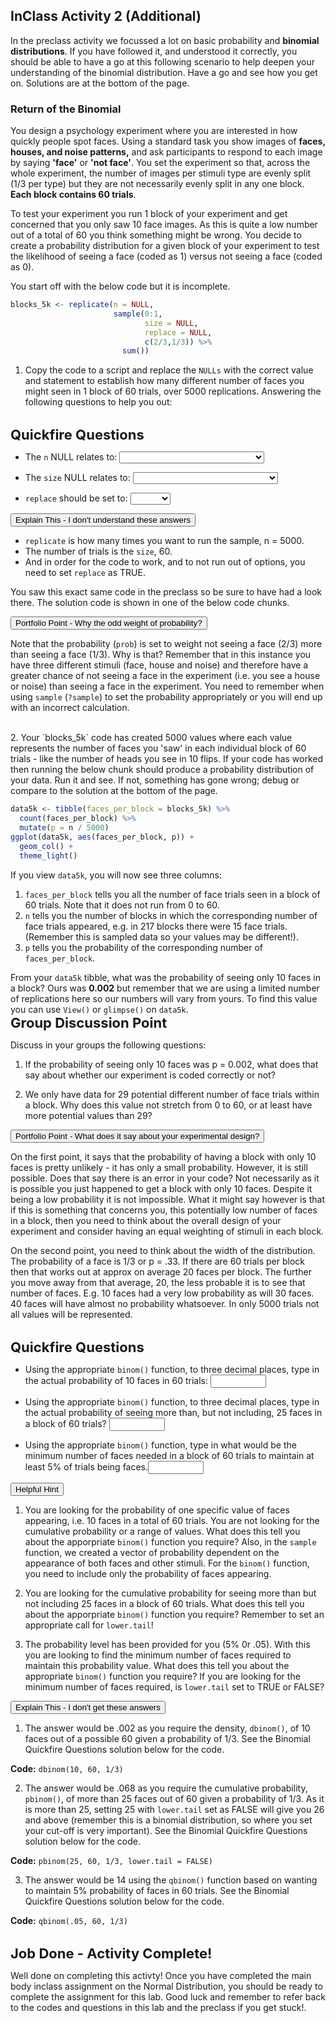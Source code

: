 
## InClass Activity 2 (Additional)

In the preclass activity we focussed a lot on basic probability and **binomial distributions**. If you have followed it, and understood it correctly, you should be able to have a go at this following scenario to help deepen your understanding of the binomial distribution. Have a go and see how you get on. Solutions are at the bottom of the page. 

### Return of the Binomial

You design a psychology experiment where you are interested in how quickly people spot faces. Using a standard task you show images of **faces, houses, and noise patterns,** and ask participants to respond to each image by saying **'face'** or **'not face'**. You set the experiment so that, across the whole experiment, the number of images per stimuli type are evenly split (1/3 per type) but they are not necessarily evenly split in any one block. **Each block contains 60 trials**.  

To test your experiment you run 1 block of your experiment and get concerned that you only saw 10 face images. As this is quite a low number out of a total of 60 you think something might be wrong. You decide to create a probability distribution for a given block of your experiment to test the likelihood of seeing a face (coded as 1) versus not seeing a face (coded as 0).

You start off with the below code but it is incomplete. 


```r
blocks_5k <- replicate(n = NULL, 
                       sample(0:1, 
                              size = NULL, 
                              replace = NULL, 
                              c(2/3,1/3)) %>% 
                         sum())
```

1. Copy the code to a script and replace the `NULLs` with the correct value and statement to establish how many different number of faces you might seen in 1 block of 60 trials, over 5000 replications. Answering the following questions to help you out:
<br>
<span style="font-size: 22px; font-weight: bold; color: var(--green);">Quickfire Questions</span>

* The `n` NULL relates to: <select class='solveme' data-answer='["Number of replications"]'> <option></option> <option>Number of replications</option> <option>Number of blocks in the experiment</option> <option>Number of trials in the experiment</option> <option>Number of faces in the experiment</option></select>

* The `size` NULL relates to: <select class='solveme' data-answer='["Number of trials in a block"]'> <option></option> <option>Number of faces in a block</option> <option>Number of houses in a block</option> <option>Number of trials in a block</option> <option>Number of noise patterns in a block</option></select>

* `replace` should be set to: <select class='solveme' data-answer='["TRUE"]'> <option></option> <option>TRUE</option> <option>FALSE</option></select>


<div class='solution'><button>Explain This - I don't understand these answers</button>

<div class="info">
<ul>
<li><code>replicate</code> is how many times you want to run the sample, n = 5000.</li>
<li>The number of trials is the <code>size</code>, 60.</li>
<li>And in order for the code to work, and to not run out of options, you need to set <code>replace</code> as TRUE.</li>
</ul>
<p>You saw this exact same code in the preclass so be sure to have had a look there. The solution code is shown in one of the below code chunks.</p>
</div>

</div>



<div class='solution'><button>Portfolio Point - Why the odd weight of probability?</button>

<div class="info">
<p>Note that the probability (<code>prob</code>) is set to weight not seeing a face (2/3) more than seeing a face (1/3). Why is that? Remember that in this instance you have three different stimuli (face, house and noise) and therefore have a greater chance of not seeing a face in the experiment (i.e. you see a house or noise) than seeing a face in the experiment. You need to remember when using <code>sample</code> (<code>?sample</code>) to set the probability appropriately or you will end up with an incorrect calculation.</p>
</div>

</div>

<br>
2. Your `blocks_5k` code has created 5000 values where each value represents the number of faces you 'saw' in each individual block of 60 trials - like the number of heads you see in 10 flips. If your code has worked then running the below chunk should produce a probability distribution of your data. Run it and see. If not, something has gone wrong; debug or compare to the solution at the bottom of the page.  


```r
data5k <- tibble(faces_per_block = blocks_5k) %>% 
  count(faces_per_block) %>%
  mutate(p = n / 5000)
ggplot(data5k, aes(faces_per_block, p)) + 
  geom_col() + 
  theme_light()
```

If you view `data5k`, you will now see three columns: 


1. `faces_per_block` tells you all the number of face trials seen in a block of 60 trials. Note that it does not run from 0 to 60. 
2. `n` tells you the number of blocks in which the corresponding number of face trials appeared, e.g. in 217 blocks there were 15 face trials. (Remember this is sampled data so your values may be different!). 
3. `p` tells you the probability of the corresponding number of `faces_per_block`.

From your `data5k` tibble, what was the probability of seeing only 10 faces in a block? Ours was **0.002** but remember that we are using a limited number of replications here so our numbers will vary from yours. To find this value you can use `View()` or `glimpse()` on `data5k`.
<br>
<span style="font-size: 22px; font-weight: bold; color: var(--pink);">Group Discussion Point</span>

Discuss in your groups the following questions:

1. If the probability of seeing only 10 faces was p = 0.002, what does that say about whether our experiment is coded correctly or not?

2. We only have data for 29 potential different number of face trials within a block. Why does this value not stretch from 0 to 60, or at least have more potential values than 29?


<div class='solution'><button>Portfolio Point - What does it say about your experimental design?</button>

<div class="info">
<p>On the first point, it says that the probability of having a block with only 10 faces is pretty unlikely - it has only a small probability. However, it is still possible. Does that say there is an error in your code? Not necessarily as it is possible you just happened to get a block with only 10 faces. Despite it being a low probability it is not impossible. What it might say however is that if this is something that concerns you, this potentially low number of faces in a block, then you need to think about the overall design of your experiment and consider having an equal weighting of stimuli in each block.</p>
<p>On the second point, you need to think about the width of the distribution. The probability of a face is 1/3 or p = .33. If there are 60 trials per block then that works out at approx on average 20 faces per block. The further you move away from that average, 20, the less probable it is to see that number of faces. E.g. 10 faces had a very low probability as will 30 faces. 40 faces will have almost no probability whatsoever. In only 5000 trials not all values will be represented.</p>
</div>

</div>
  
<br> 
<span style="font-size: 22px; font-weight: bold; color: var(--green);">Quickfire Questions</span>

* Using the appropriate `binom()` function, to three decimal places, type in the actual probability of 10 faces in 60 trials: <input class='solveme nospaces' size='8' data-answer='["0.002",".002"]'/>

* Using the appropriate `binom()` function, to three decimal places, type in the actual probability of seeing more than, but not including, 25 faces in a block of 60 trials? <input class='solveme nospaces' size='8' data-answer='["0.068",".068"]'/> 

* Using the appropriate `binom()` function, type in what would be the minimum number of faces needed in a block of 60 trials to maintain at least 5% of trials being faces.<input class='solveme nospaces' size='8' data-answer='["14"]'/>


<div class='solution'><button>Helpful Hint</button>

<div class="info">
<ol style="list-style-type: decimal">
<li><p>You are looking for the probability of one specific value of faces appearing, i.e. 10 faces in a total of 60 trials. You are not looking for the cumulative probability or a range of values. What does this tell you about the apporpriate <code>binom()</code> function you require? Also, in the <code>sample</code> function, we created a vector of probability dependent on the appearance of both faces and other stimuli. For the <code>binom()</code> function, you need to include only the probability of faces appearing.</p></li>
<li><p>You are looking for the cumulative probability for seeing more than but not including 25 faces in a block of 60 trials. What does this tell you about the apporpriate <code>binom()</code> function you require? Remember to set an appropriate call for <code>lower.tail</code>!</p></li>
<li><p>The probability level has been provided for you (5% 0r .05). With this you are looking to find the minimum number of faces required to maintain this probability value. What does this tell you about the appropriate <code>binom()</code> function you require? If you are looking for the minimum number of faces required, is <code>lower.tail</code> set to TRUE or FALSE?</p></li>
</ol>
</div>

</div>
 


<div class='solution'><button>Explain This - I don't get these answers</button>

<div class="info">
<ol style="list-style-type: decimal">
<li>The answer would be .002 as you require the density, <code>dbinom()</code>, of 10 faces out of a possible 60 given a probability of 1/3. See the Binomial Quickfire Questions solution below for the code.</li>
</ol>
<p><strong>Code:</strong> <code>dbinom(10, 60, 1/3)</code></p>
<ol start="2" style="list-style-type: decimal">
<li>The answer would be .068 as you require the cumulative probability, <code>pbinom()</code>, of more than 25 faces out of 60 given a probability of 1/3. As it is more than 25, setting 25 with <code>lower.tail</code> set as FALSE will give you 26 and above (remember this is a binomial distribution, so where you set your cut-off is very important). See the Binomial Quickfire Questions solution below for the code.</li>
</ol>
<p><strong>Code:</strong> <code>pbinom(25, 60, 1/3, lower.tail = FALSE)</code></p>
<ol start="3" style="list-style-type: decimal">
<li>The answer would be 14 using the <code>qbinom()</code> function based on wanting to maintain 5% probability of faces in 60 trials. See the Binomial Quickfire Questions solution below for the code.</li>
</ol>
<p><strong>Code:</strong> <code>qbinom(.05, 60, 1/3)</code></p>
</div>

</div>

<br>
<span style="font-size: 22px; font-weight: bold; color: var(--blue);">Job Done - Activity Complete!</span>

Well done on completing this activty! Once you have completed the main body inclass assignment on the Normal Distribution, you should be ready to complete the assignment for this lab. Good luck and remember to refer back to the codes and questions in this lab and the preclass if you get stuck!.
